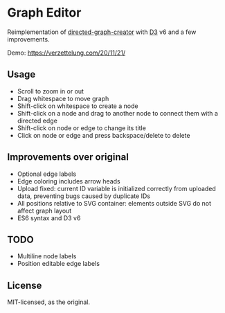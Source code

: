# Graph Editor

Reimplementation of [directed-graph-creator](https://github.com/cjrd/directed-graph-creator) with [D3](https://d3js.org/) v6 and a few improvements.

Demo: https://verzettelung.com/20/11/21/

## Usage

* Scroll to zoom in or out
* Drag whitespace to move graph  
* Shift-click on whitespace to create a node
* Shift-click on a node and drag to another node to connect them with a directed edge
* Shift-click on node or edge to change its title
* Click on node or edge and press backspace/delete to delete

## Improvements over original

* Optional edge labels
* Edge coloring includes arrow heads
* Upload fixed: current ID variable is initialized correctly from uploaded data, preventing bugs caused by duplicate IDs
* All positions relative to SVG container: elements outside SVG do not affect graph layout
* ES6 syntax and D3 v6

## TODO

* Multiline node labels
* Position editable edge labels

## License 

MIT-licensed, as the original.
